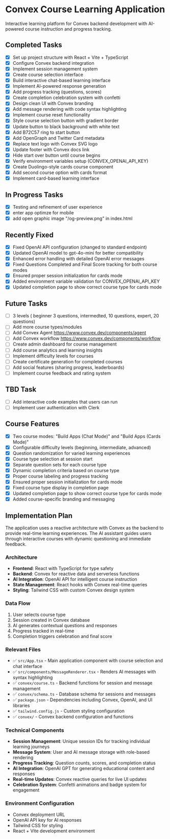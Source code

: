 # Convex Course Learning Application

Interactive learning platform for Convex backend development with AI-powered course instruction and progress tracking.

## Completed Tasks

- [x] Set up project structure with React + Vite + TypeScript
- [x] Configure Convex backend integration
- [x] Implement session management system
- [x] Create course selection interface
- [x] Build interactive chat-based learning interface
- [x] Implement AI-powered response generation
- [x] Add progress tracking (questions, scores)
- [x] Create completion celebration system with confetti
- [x] Design clean UI with Convex branding
- [x] Add message rendering with code syntax highlighting
- [x] Implement course reset functionality
- [x] Style course selection button with gradient border
- [x] Update button to black background with white text
- [x] Add B72C57 ring to start button
- [x] Add OpenGraph and Twitter Card metadata
- [x] Replace text logo with Convex SVG logo
- [x] Update footer with Convex docs link
- [x] Hide start over button until course begins
- [x] Verify environment variables setup (CONVEX_OPENAI_API_KEY)
- [x] Create Duolingo-style cards course component
- [x] Add second course option with cards format
- [x] Implement card-based learning interface

## In Progress Tasks

- [x] Testing and refinement of user experience
- [x] enter app optimze for mobile
- [x] add open graphic image "/og-preview.png" in index.html

## Recently Fixed

- [x] Fixed OpenAI API configuration (changed to standard endpoint)
- [x] Updated OpenAI model to gpt-4o-mini for better compatibility
- [x] Enhanced error handling with detailed OpenAI error messages
- [x] Fixed Questions Completed and Final Score tracking for both course modes
- [x] Ensured proper session initialization for cards mode
- [x] Added environment variable validation for CONVEX_OPENAI_API_KEY
- [x] Updated completion page to show correct course type for cards mode

## Future Tasks

- [ ] 3 levels ( beginner 3 questions, intermedted, 10 questions, expert, 20 questions)
- [ ] Add more course types/modules
- [ ] Add Convex Agent https://www.convex.dev/components/agent
- [ ] Add Convex workflow https://www.convex.dev/components/workflow
- [ ] Create admin dashboard for course management
- [ ] Add course analytics and learning insights
- [ ] Implement difficulty levels for courses
- [ ] Create certificate generation for completed courses
- [ ] Add social features (sharing progress, leaderboards)
- [ ] Implement course feedback and rating system

## TBD Task

- [ ] Add interactive code examples that users can run
- [ ] Implement user authentication with Clerk

## Course Features

- [x] Two course modes: "Build Apps (Chat Mode)" and "Build Apps (Cards Mode)"
- [x] Configurable difficulty levels (beginning, intermediate, advanced)
- [x] Question randomization for varied learning experiences
- [x] Course type selection at session start
- [x] Separate question sets for each course type
- [x] Dynamic completion criteria based on course type
- [x] Proper course labeling and progress tracking
- [x] Ensured proper session initialization for cards mode
- [x] Fixed course type display in completion page
- [x] Updated completion page to show correct course type for cards mode
- [x] Added course-specific branding and messaging

## Implementation Plan

The application uses a reactive architecture with Convex as the backend to provide real-time learning experiences. The AI assistant guides users through interactive courses with dynamic questioning and immediate feedback.

### Architecture

- **Frontend**: React with TypeScript for type safety
- **Backend**: Convex for reactive data and serverless functions
- **AI Integration**: OpenAI API for intelligent course instruction
- **State Management**: React hooks with Convex real-time queries
- **Styling**: Tailwind CSS with custom Convex design system

### Data Flow

1. User selects course type
2. Session created in Convex database
3. AI generates contextual questions and responses
4. Progress tracked in real-time
5. Completion triggers celebration and final score

### Relevant Files

- ✅ `src/App.tsx` - Main application component with course selection and chat interface
- ✅ `src/components/MessageRenderer.tsx` - Renders AI messages with syntax highlighting
- ✅ `convex/course.ts` - Backend functions for session and message management
- ✅ `convex/schema.ts` - Database schema for sessions and messages
- ✅ `package.json` - Dependencies including Convex, OpenAI, and UI libraries
- ✅ `tailwind.config.js` - Custom styling configuration
- ✅ `convex/` - Convex backend configuration and functions

### Technical Components

- **Session Management**: Unique session IDs for tracking individual learning journeys
- **Message System**: User and AI message storage with role-based rendering
- **Progress Tracking**: Question counts, scores, and completion status
- **AI Integration**: OpenAI GPT for generating educational content and responses
- **Real-time Updates**: Convex reactive queries for live UI updates
- **Celebration System**: Confetti animations and badge system for engagement

### Environment Configuration

- Convex deployment URL
- OpenAI API key for AI responses
- Tailwind CSS for styling
- React + Vite development environment
